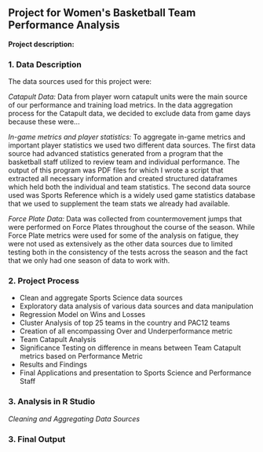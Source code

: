 ## Project for Women's Basketball Team Performance Analysis

**Project description:**

### 1. Data Description

The data sources used for this project were:

*Catapult Data:* Data from player worn catapult units were the main source of our performance and training load metrics. In the data aggregation process for the Catapult data, we decided to exclude data from game days because these were...

*In-game metrics and player statistics:* To aggregate in-game metrics and important player statistics we used two different data sources. The first data source had advanced statistics generated from a program that the basketball staff utilized to review team and individual performance. The output of this program was PDF files for which I wrote a script that extracted all necessary information and created structured dataframes which held both the individual and team statistics. The second data source used was Sports Reference which is a widely used game statistics database that we used to supplement the team stats we already had available.

*Force Plate Data:* Data was collected from countermovement jumps that were performed on Force Plates throughout the course of the season. While Force Plate metrics were used for some of the analysis on fatigue, they were not used as extensively as the other data sources due to limited testing both in the consistency of the tests across the season and the fact that we only had one season of data to work with.

### 2. Project Process

* Clean and aggregate Sports Science data sources
* Exploratory data analysis of various data sources and data manipulation
* Regression Model on Wins and Losses
* Cluster Analysis of top 25 teams in the country and PAC12 teams
* Creation of all encompassing Over and Underperformance metric
* Team Catapult Analysis
* Significance Testing on difference in means between Team Catapult metrics based on Performance Metric
* Results and Findings
* Final Applications and presentation to Sports Science and Performance Staff

### 3. Analysis in R Studio

*Cleaning and Aggregating Data Sources*

### 3. Final Output
